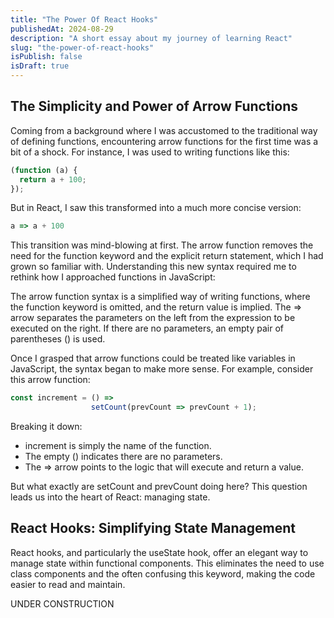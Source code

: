 ```yaml
---
title: "The Power Of React Hooks"
publishedAt: 2024-08-29
description: "A short essay about my journey of learning React"
slug: "the-power-of-react-hooks"
isPublish: false
isDraft: true
---
```


## The Simplicity and Power of Arrow Functions

Coming from a background where I was accustomed to the traditional way of defining functions, encountering arrow functions for the first time was a bit of a shock. For instance, I was used to writing functions like this:

```javascript
(function (a) {
  return a + 100;
});
```
But in React, I saw this transformed into a much more concise version:
```javascript
a => a + 100
```
This transition was mind-blowing at first. The arrow function removes the need for the function keyword and the explicit return statement, which I had grown so familiar with. Understanding this new syntax required me to rethink how I approached functions in JavaScript:

The arrow function syntax is a simplified way of writing functions, where the function keyword is omitted, and the return value is implied.
The => arrow separates the parameters on the left from the expression to be executed on the right.
If there are no parameters, an empty pair of parentheses () is used.

Once I grasped that arrow functions could be treated like variables in JavaScript, the syntax began to make more sense. For example, consider this arrow function:

```javascript
const increment = () => 
                  setCount(prevCount => prevCount + 1);
```
Breaking it down:
* increment is simply the name of the function.
* The empty () indicates there are no parameters.
* The => arrow points to the logic that will execute and return a value.

But what exactly are setCount and prevCount doing here? This question leads us into the heart of React: managing state.


## React Hooks: Simplifying State Management

React hooks, and particularly the useState hook, offer an elegant way to manage state within functional components. This eliminates the need to use class components and the often confusing this keyword, making the code easier to read and maintain.

UNDER CONSTRUCTION

[multae requirit primi]: http://heu.io/
[si]: http://infelixlucina.net/mutati
